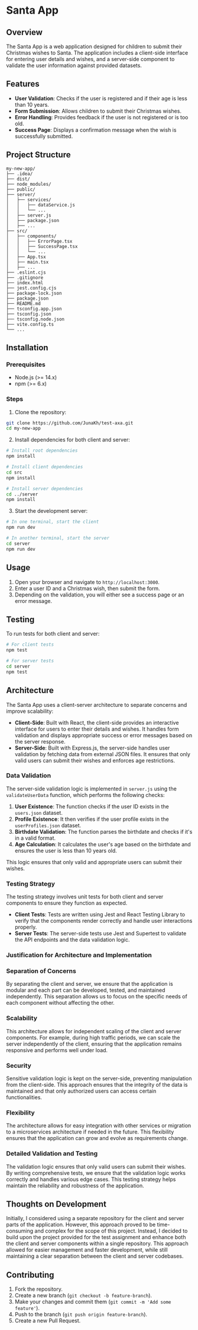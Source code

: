 # Santa App

## Overview

The Santa App is a web application designed for children to submit their Christmas wishes to Santa. The application includes a client-side interface for entering user details and wishes, and a server-side component to validate the user information against provided datasets.

## Features

- **User Validation**: Checks if the user is registered and if their age is less than 10 years.
- **Form Submission**: Allows children to submit their Christmas wishes.
- **Error Handling**: Provides feedback if the user is not registered or is too old.
- **Success Page**: Displays a confirmation message when the wish is successfully submitted.

## Project Structure

```
my-new-app/
├── .idea/
├── dist/
├── node_modules/
├── public/
├── server/
│   ├── services/
│   │   ├── dataService.js
│   │   └── ...
│   ├── server.js
│   ├── package.json
│   ├── ...
├── src/
│   ├── components/
│   │   ├── ErrorPage.tsx
│   │   ├── SuccessPage.tsx
│   │   └── ...
│   ├── App.tsx
│   ├── main.tsx
│   ├── ...
├── .eslint.cjs
├── .gitignore
├── index.html
├── jest.config.cjs
├── package-lock.json
├── package.json
├── README.md
├── tsconfig.app.json
├── tsconfig.json
├── tsconfig.node.json
├── vite.config.ts
└── ...
```

## Installation

### Prerequisites

- Node.js (>= 14.x)
- npm (>= 6.x)

### Steps

1. Clone the repository:

```bash
git clone https://github.com/JunaKh/test-axa.git
cd my-new-app
```

2. Install dependencies for both client and server:

```bash
# Install root dependencies
npm install

# Install client dependencies
cd src
npm install

# Install server dependencies
cd ../server
npm install
```

3. Start the development server:

```bash
# In one terminal, start the client
npm run dev

# In another terminal, start the server
cd server
npm run dev
```

## Usage

1. Open your browser and navigate to `http://localhost:3000`.
2. Enter a user ID and a Christmas wish, then submit the form.
3. Depending on the validation, you will either see a success page or an error message.

## Testing

To run tests for both client and server:

```bash
# For client tests
npm test

# For server tests
cd server
npm test
```

## Architecture

The Santa App uses a client-server architecture to separate concerns and improve scalability:

- **Client-Side**: Built with React, the client-side provides an interactive interface for users to enter their details and wishes. It handles form validation and displays appropriate success or error messages based on the server response.
- **Server-Side**: Built with Express.js, the server-side handles user validation by fetching data from external JSON files. It ensures that only valid users can submit their wishes and enforces age restrictions.

### Data Validation

The server-side validation logic is implemented in `server.js` using the `validateUserData` function, which performs the following checks:

1. **User Existence**: The function checks if the user ID exists in the `users.json` dataset.
2. **Profile Existence**: It then verifies if the user profile exists in the `userProfiles.json` dataset.
3. **Birthdate Validation**: The function parses the birthdate and checks if it's in a valid format.
4. **Age Calculation**: It calculates the user's age based on the birthdate and ensures the user is less than 10 years old.

This logic ensures that only valid and appropriate users can submit their wishes.

### Testing Strategy

The testing strategy involves unit tests for both client and server components to ensure they function as expected.

- **Client Tests**: Tests are written using Jest and React Testing Library to verify that the components render correctly and handle user interactions properly.
- **Server Tests**: The server-side tests use Jest and Supertest to validate the API endpoints and the data validation logic.

### Justification for Architecture and Implementation

### Separation of Concerns

By separating the client and server, we ensure that the application is modular and each part can be developed, tested, and maintained independently. This separation allows us to focus on the specific needs of each component without affecting the other.

### Scalability

This architecture allows for independent scaling of the client and server components. For example, during high traffic periods, we can scale the server independently of the client, ensuring that the application remains responsive and performs well under load.

### Security

Sensitive validation logic is kept on the server-side, preventing manipulation from the client-side. This approach ensures that the integrity of the data is maintained and that only authorized users can access certain functionalities.

### Flexibility

The architecture allows for easy integration with other services or migration to a microservices architecture if needed in the future. This flexibility ensures that the application can grow and evolve as requirements change.

### Detailed Validation and Testing

The validation logic ensures that only valid users can submit their wishes. By writing comprehensive tests, we ensure that the validation logic works correctly and handles various edge cases. This testing strategy helps maintain the reliability and robustness of the application.

## Thoughts on Development

Initially, I considered using a separate repository for the client and server parts of the application. However, this approach proved to be time-consuming and complex for the scope of this project. Instead, I decided to build upon the project provided for the test assignment and enhance both the client and server components within a single repository. This approach allowed for easier management and faster development, while still maintaining a clear separation between the client and server codebases.

## Contributing

1. Fork the repository.
2. Create a new branch (`git checkout -b feature-branch`).
3. Make your changes and commit them (`git commit -m 'Add some feature'`).
4. Push to the branch (`git push origin feature-branch`).
5. Create a new Pull Request.
